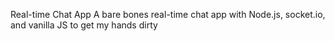 Real-time Chat App
A bare bones real-time chat app with Node.js, socket.io, and vanilla JS to get my hands dirty
